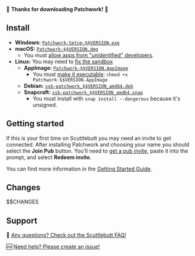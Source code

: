 :tada: **Thanks for downloading Patchwork!** :tada:

## Install

- **Windows:** [`Patchwork-Setup-$$VERSION.exe`][exe]
- **macOS:** [`Patchwork-$$VERSION.dmg`][dmg]
  - You must [allow apps from "unidentified" developers](https://support.apple.com/kb/PH25088).
- **Linux:** You may need to [fix the sandbox](https://github.com/ssbc/patchwork/blob/master/docs/INSTALL.md#sandbox)
  - **AppImage:** [`Patchwork-$$VERSION.AppImage`][appimage]
    - You must [make it executable](https://docs.appimage.org/user-guide/run-appimages.html): `chmod +x Patchwork-$$VERSION.AppImage`
  - **Debian:** [`ssb-patchwork_$$VERSION_amd64.deb`][deb]
  - **Snapcraft:** [`ssb-patchwork_$$VERSION_amd64.snap`][snap]
    - You must install with `snap install --dangerous` because it's unsigned.

## Getting started

If this is your first time on Scuttlebutt you may need an invite to get connected. After installing Patchwork and choosing your name you should select the **Join Pub** button. You'll need to [get a pub invite](https://github.com/ssbc/ssb-server/wiki/Pub-Servers#public-pubs), paste it into the prompt, and select **Redeem invite**.

You can find more information in the [Getting Started Guide](https://www.scuttlebutt.nz/getting-started).

## Changes
$$CHANGES
## Support

:thinking:  [Any questions? Check out the Scuttlebutt FAQ!](https://www.scuttlebutt.nz/faq/)

:sos: [Need help? Please create an issue!](https://github.com/ssbc/patchwork/issues/new)

[appimage]: https://github.com/ssbc/patchwork/releases/download/v$$VERSION/Patchwork-$$VERSION.AppImage
[dmg]: https://github.com/ssbc/patchwork/releases/download/v$$VERSION/Patchwork-$$VERSION.dmg
[deb]: https://github.com/ssbc/patchwork/releases/download/v$$VERSION/ssb-patchwork_$$VERSION.dmg
[snap]: https://github.com/ssbc/patchwork/releases/download/v$$VERSION/ssb-patchwork_$$VERSION.snap
[exe]: https://github.com/ssbc/patchwork/releases/download/v$$VERSION/Patchwork-Setup-$$VERSION.exe
[npm]: https://npmjs.org/
[yarn]: https://yarnpkg.com/en/
[yay]: https://github.com/Jguer/yay
